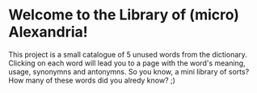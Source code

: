 # Welcome to the Library of (micro) Alexandria!
This project is a small catalogue of 5 unused words from the dictionary. 
Clicking on each word will lead you to a page with the word's meaning, usage, synonymns and antonymns.
So you know, a mini library of sorts?
How many of these words did you alredy know? ;)
